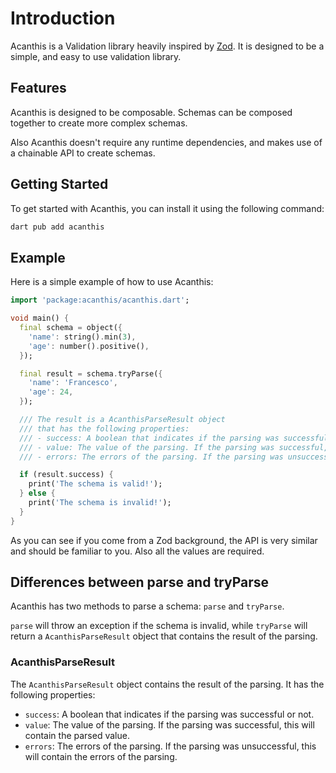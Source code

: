 # Introduction

Acanthis is a Validation library heavily inspired by [Zod](https://github.com/colinhacks/zod). It is designed to be a simple, and easy to use validation library.

## Features

Acanthis is designed to be composable. Schemas can be composed together to create more complex schemas.

Also Acanthis doesn't require any runtime dependencies, and makes use of a chainable API to create schemas.

## Getting Started

To get started with Acanthis, you can install it using the following command:

```bash
dart pub add acanthis
```

## Example

Here is a simple example of how to use Acanthis:

```dart
import 'package:acanthis/acanthis.dart';

void main() {
  final schema = object({
	'name': string().min(3),
	'age': number().positive(),
  });

  final result = schema.tryParse({
	'name': 'Francesco',
	'age': 24,
  });

  /// The result is a AcanthisParseResult object
  /// that has the following properties:
  /// - success: A boolean that indicates if the parsing was successful or not.
  /// - value: The value of the parsing. If the parsing was successful, this will contain the parsed value.
  /// - errors: The errors of the parsing. If the parsing was unsuccessful, this will contain the errors of the parsing.

  if (result.success) {
	print('The schema is valid!');
  } else {
	print('The schema is invalid!');
  }
}
```

As you can see if you come from a Zod background, the API is very similar and should be familiar to you.
Also all the values are required.


## Differences between parse and tryParse

Acanthis has two methods to parse a schema: `parse` and `tryParse`.

`parse` will throw an exception if the schema is invalid, while `tryParse` will return a `AcanthisParseResult` object that contains the result of the parsing.

### AcanthisParseResult

The `AcanthisParseResult` object contains the result of the parsing. It has the following properties:

- `success`: A boolean that indicates if the parsing was successful or not.
- `value`: The value of the parsing. If the parsing was successful, this will contain the parsed value.
- `errors`: The errors of the parsing. If the parsing was unsuccessful, this will contain the errors of the parsing.
